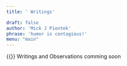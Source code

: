```yaml
---
title: ' Writings'

draft: false
author: 'Mick J Piontek'
phrase: 'humor is contagious!'
menu: "main"
---
```

{{<writelogo>}}
Writings and Observations
comming soon
